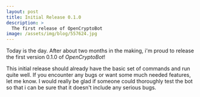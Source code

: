 ```yaml
---
layout: post
title: Initial Release 0.1.0
description: >
  The first release of OpenCryptoBot
image: /assets/img/blog/557624.jpg
---
```


Today is the day. After about two months in the making, i'm proud to release the first version 0.1.0 of *OpenCryptoBot*!

This initial release should already have the basic set of commands and run quite well. If you encounter any bugs or want some much needed features, let me know. I would really be glad if someone could thoroughly test the bot so that i can be sure that it doesn't include any serious bugs.